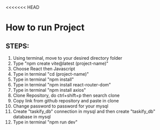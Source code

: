 <<<<<<< HEAD

# How to run Project

## STEPS:

1. Using terminal, move to your desired directory folder
2. Type "npm create vite@latest (project-name)"
3. Choose React then Javascript
4. Type in terminal "cd (project-name)"
5. Type in terminal "npm install"
6. Type in terminal "npm install react-router-dom"
7. Type in terminal "npm install axios"
8. Clone Repository, do ctrl+shift+p then search clone
9. Copy link from github repository and paste in clone
10. Change password to password for your mysql
11. Create "taskify_db" connection in mysql and then create "taskify_db" database in mysql
12. Type in terminal "npm run dev"
